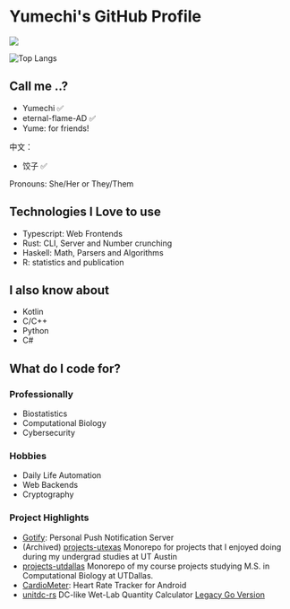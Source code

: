 # Yumechi's GitHub Profile

![](https://github-readme-stats.vercel.app/api?username=eternal-flame-AD&show_icons=true&theme=radical&disable_animations=true)

![Top Langs](https://github-readme-stats.vercel.app/api/top-langs/?username=eternal-flame-AD&layout=pie&theme=radical&disable_animations=true&hide=html,css)

## Call me ..?

- Yumechi ✅
- eternal-flame-AD ✅
- Yume: for friends!

中文：
- 饺子 ✅

Pronouns: She/Her or They/Them

## Technologies I Love to use

- Typescript: Web Frontends
- Rust: CLI, Server and Number crunching
- Haskell: Math, Parsers and Algorithms
- R: statistics and publication

## I also know about

- Kotlin
- C/C++
- Python
- C#

## What do I code for?

### Professionally

- Biostatistics
- Computational Biology
- Cybersecurity

### Hobbies

- Daily Life Automation
- Web Backends
- Cryptography

### Project Highlights

- [Gotify](https://github.com/gotify/server): Personal Push Notification Server
- (Archived) [projects-utexas](https://github.com/eternal-flame-AD/projects-utexas) Monorepo for projects that I enjoyed doing during my undergrad studies at UT Austin
- [projects-utdallas](https://github.com/eternal-flame-AD/projects-utdallas) Monorepo of my course projects studying M.S. in Computational Biology at UTDallas.
- [CardioMeter](https://github.com/eternal-flame-AD/CardioMeter): Heart Rate Tracker for Android
- [unitdc-rs](https://github.com/eternal-flame-AD/unitdc-rs) DC-like Wet-Lab Quantity Calculator [Legacy Go Version](https://github.com/eternal-flame-AD/unitdc)
